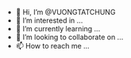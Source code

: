 - 👋 Hi, I’m @VUONGTATCHUNG
- 👀 I’m interested in ...
- 🌱 I’m currently learning ...
- 💞️ I’m looking to collaborate on ...
- 📫 How to reach me ...

<!---
VUONGTATCHUNG/VUONGTATCHUNG is a ✨ special ✨ repository because its `README.md` (this file) appears on your GitHub profile.
You can click the Preview link to take a look at your changes.
--->
